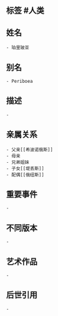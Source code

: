 ## 标签  #人类
## 姓名
	- 珀里玻亚
## 别名
	- Periboea
## 描述
	-
## 亲属关系
	- 父亲[[希波诺俄斯]]
	- 母亲
	- 兄弟姐妹
	- 子女[[堤丢斯]]
	- 配偶[[俄纽斯]]
## 重要事件
	-
## 不同版本
	-
## 艺术作品
	-
## 后世引用
	-
